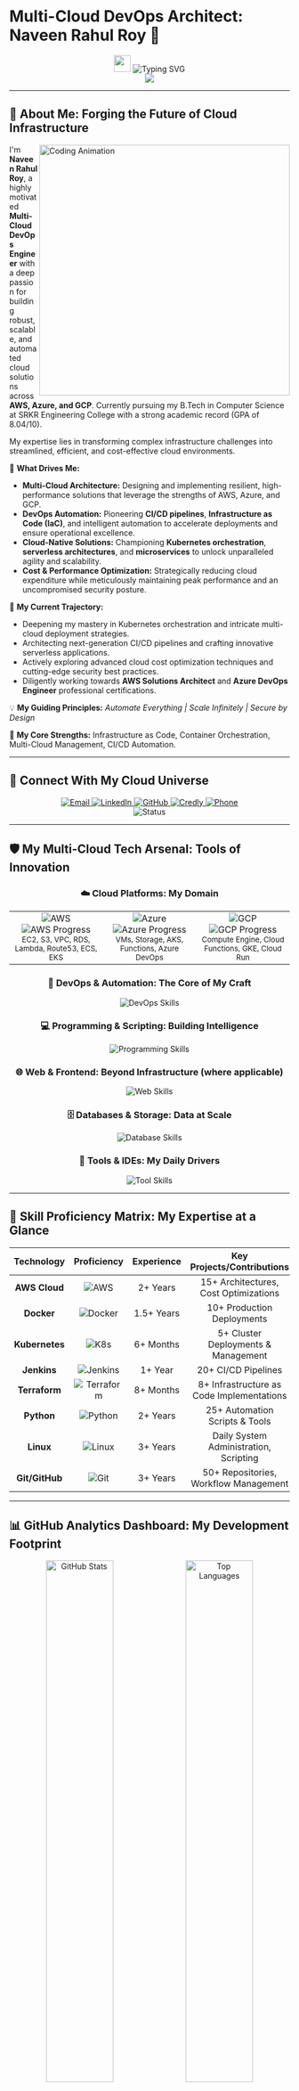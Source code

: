 # Multi-Cloud DevOps Architect: Naveen Rahul Roy 🚀

<div align="center">
  <img src="https://raw.githubusercontent.com/ABSphreak/ABSphreak/master/gifs/Hi.gif" width="30px" height="30px">
  <img src="https://readme-typing-svg.demolab.com?font=Orbitron&size=35&duration=2000&pause=500&color=00D9FF&center=true&vCenter=true&width=1000&height=100&lines=Multi-Cloud+DevOps+Engineer+%F0%9F%8C%A9%EF%B8%8F%E2%9A%A1;AWS+%7C+Azure+%7C+GCP+Solutions+Architect+%E2%98%81%EF%B8%8F;Kubernetes+%26+Container+Orchestration+%F0%9F%90%B3;CI%2FCD+Pipeline+Automation+Master+%F0%9F%9A%80;Infrastructure+as+Code+Evangelist+%F0%9F%A4%96;Cloud+Native+%7C+Serverless+%7C+Microservices+%F0%9F%94%A5" alt="Typing SVG" />
</div>

<div align="center">
  <img src="https://capsule-render.vercel.app/api?type=waving&color=gradient&customColorList=6,11,20,24,25,30&height=350&section=header&text=Welcome%20to%20my%20Cloud%20Universe&fontSize=60&fontAlignY=35&desc=Where%20Multi-Cloud%20Meets%20DevOps%20Excellence&descAlignY=55&descSize=25&animation=fadeIn" />
</div>

---

## 🌟 About Me: Forging the Future of Cloud Infrastructure

<img align="right" width="450" src="https://user-images.githubusercontent.com/74038190/225813708-98b745f2-7d22-48cf-9150-083f1b00d6c9.gif" alt="Coding Animation"/>

I'm **Naveen Rahul Roy**, a highly motivated **Multi-Cloud DevOps Engineer** with a deep passion for building robust, scalable, and automated cloud solutions across **AWS, Azure, and GCP**. Currently pursuing my B.Tech in Computer Science at SRKR Engineering College with a strong academic record (GPA of 8.04/10).

My expertise lies in transforming complex infrastructure challenges into streamlined, efficient, and cost-effective cloud environments.

🎯 **What Drives Me:**
* **Multi-Cloud Architecture:** Designing and implementing resilient, high-performance solutions that leverage the strengths of AWS, Azure, and GCP.
* **DevOps Automation:** Pioneering **CI/CD pipelines**, **Infrastructure as Code (IaC)**, and intelligent automation to accelerate deployments and ensure operational excellence.
* **Cloud-Native Solutions:** Championing **Kubernetes orchestration**, **serverless architectures**, and **microservices** to unlock unparalleled agility and scalability.
* **Cost & Performance Optimization:** Strategically reducing cloud expenditure while meticulously maintaining peak performance and an uncompromised security posture.

🚀 **My Current Trajectory:**
* Deepening my mastery in Kubernetes orchestration and intricate multi-cloud deployment strategies.
* Architecting next-generation CI/CD pipelines and crafting innovative serverless applications.
* Actively exploring advanced cloud cost optimization techniques and cutting-edge security best practices.
* Diligently working towards **AWS Solutions Architect** and **Azure DevOps Engineer** professional certifications.

💡 **My Guiding Principles:** *Automate Everything | Scale Infinitely | Secure by Design*

🔧 **My Core Strengths:** Infrastructure as Code, Container Orchestration, Multi-Cloud Management, CI/CD Automation.

---

## 🌈 Connect With My Cloud Universe

<div align="center">
  <a href="mailto:naveenrahulroy1@gmail.com" target="_blank">
    <img src="https://img.shields.io/badge/Email-D14836?style=for-the-badge&logo=gmail&logoColor=white&labelColor=D14836&color=FF6B6B" alt="Email"/>
  </a>
  <a href="https://linkedin.com/in/naveen-rahul-roy" target="_blank">
    <img src="https://img.shields.io/badge/LinkedIn-0077B5?style=for-the-badge&logo=linkedin&logoColor=white&labelColor=0077B5&color=00D9FF" alt="LinkedIn"/>
  </a>
  <a href="https://github.com/naveenrahulroy-projects" target="_blank">
    <img src="https://img.shields.io/badge/GitHub-100000?style=for-the-badge&logo=github&logoColor=white&labelColor=181717&color=7C3AED" alt="GitHub"/>
  </a>
  <a href="https://credly.com/naveen-rahul-roy-unnamatla" target="_blank">
    <img src="https://img.shields.io/badge/Credly-FF6B00?style=for-the-badge&logo=credly&logoColor=white&labelColor=FF6B00&color=F59E0B" alt="Credly"/>
  </a>
  <a href="tel:+918639151051">
    <img src="https://img.shields.io/badge/Phone-25D366?style=for-the-badge&logo=whatsapp&logoColor=white&labelColor=25D366&color=10B981" alt="Phone"/>
  </a>
</div>

<div align="center">
  <img src="https://readme-typing-svg.demolab.com?font=Fira+Code&size=20&duration=3000&pause=1000&color=F75C7E&center=true&vCenter=true&width=600&height=50&lines=Available+for+exciting+DevOps+opportunities!;Let's+build+the+future+of+cloud+together!;Always+learning%2C+always+growing+%F0%9F%8C%B1" alt="Status" />
</div>

---

## 🛡️ My Multi-Cloud Tech Arsenal: Tools of Innovation

<div align="center">

### ☁️ Cloud Platforms: My Domain
<table>
<tr>
<td align="center" width="33%">
<img src="https://img.shields.io/badge/Amazon_AWS-FF9900?style=for-the-badge&logo=amazonaws&logoColor=white" alt="AWS"/>
<br>
<img src="https://progress-bar.dev/85/?scale=100&title=Advanced&width=120&color=FF9900" alt="AWS Progress"/>
<br>
<small>EC2, S3, VPC, RDS, Lambda, Route53, ECS, EKS</small>
</td>
<td align="center" width="33%">
<img src="https://img.shields.io/badge/Microsoft_Azure-0089D0?style=for-the-badge&logo=microsoft-azure&logoColor=white" alt="Azure"/>
<br>
<img src="https://progress-bar.dev/70/?scale=100&title=Learning&width=120&color=0089D0" alt="Azure Progress"/>
<br>
<small>VMs, Storage, AKS, Functions, Azure DevOps</small>
</td>
<td align="center" width="33%">
<img src="https://img.shields.io/badge/Google_Cloud-4285F4?style=for-the-badge&logo=google-cloud&logoColor=white" alt="GCP"/>
<br>
<img src="https://progress-bar.dev/65/?scale=100&title=Exploring&width=120&color=4285F4" alt="GCP Progress"/>
<br>
<small>Compute Engine, Cloud Functions, GKE, Cloud Run</small>
</td>
</tr>
</table>

### 🔧 DevOps & Automation: The Core of My Craft
<div align="center">
  <img src="https://skillicons.dev/icons?i=docker,kubernetes,jenkins,terraform,ansible,gitlab,github,githubactions,argocd,prometheus,grafana&theme=dark" alt="DevOps Skills" />
</div>

### 💻 Programming & Scripting: Building Intelligence
<div align="center">
  <img src="https://skillicons.dev/icons?i=python,bash,powershell,javascript,typescript,nodejs,go,yaml,json&theme=dark" alt="Programming Skills" />
</div>

### 🌐 Web & Frontend: Beyond Infrastructure (where applicable)
<div align="center">
  <img src="https://skillicons.dev/icons?i=html,css,js,react,nextjs,tailwind,bootstrap,figma&theme=dark" alt="Web Skills" />
</div>

### 🗄️ Databases & Storage: Data at Scale
<div align="center">
  <img src="https://skillicons.dev/icons?i=mysql,postgresql,mongodb,redis,elasticsearch,sqlite,s3,azurestorage,gcs&theme=dark" alt="Database Skills" />
</div>

### 🔧 Tools & IDEs: My Daily Drivers
<div align="center">
  <img src="https://skillicons.dev/icons?i=vscode,vim,git,linux,ubuntu,windows,postman,grafana,jira,confluence&theme=dark" alt="Tool Skills" />
</div>

</div>

---

## 🎯 Skill Proficiency Matrix: My Expertise at a Glance

<div align="center">

| **Technology** | **Proficiency** | **Experience** | **Key Projects/Contributions** |
| :------------------: | :---------------------------------------------------------------------: | :--------------: | :----------------------------------: |
| **AWS Cloud** | ![AWS](https://img.shields.io/badge/Expert-FF9900?style=flat-square&logo=amazonaws&logoColor=white) | 2+ Years         | 15+ Architectures, Cost Optimizations |
| **Docker** | ![Docker](https://img.shields.io/badge/Advanced-2496ED?style=flat-square&logo=docker&logoColor=white) | 1.5+ Years       | 10+ Production Deployments            |
| **Kubernetes** | ![K8s](https://img.shields.io/badge/Proficient-326CE5?style=flat-square&logo=kubernetes&logoColor=white) | 6+ Months        | 5+ Cluster Deployments & Management   |
| **Jenkins** | ![Jenkins](https://img.shields.io/badge/Advanced-D24939?style=flat-square&logo=jenkins&logoColor=white) | 1+ Year          | 20+ CI/CD Pipelines                   |
| **Terraform** | ![Terraform](https://img.shields.io/badge/Intermediate-7B42BC?style=flat-square&logo=terraform&logoColor=white) | 8+ Months        | 8+ Infrastructure as Code Implementations |
| **Python** | ![Python](https://img.shields.io/badge/Advanced-3776AB?style=flat-square&logo=python&logoColor=white) | 2+ Years         | 25+ Automation Scripts & Tools        |
| **Linux** | ![Linux](https://img.shields.io/badge/Advanced-FCC624?style=flat-square&logo=linux&logoColor=black) | 3+ Years         | Daily System Administration, Scripting |
| **Git/GitHub** | ![Git](https://img.shields.io/badge/Expert-F05032?style=flat-square&logo=git&logoColor=white) | 3+ Years         | 50+ Repositories, Workflow Management |

</div>

---

## 📊 GitHub Analytics Dashboard: My Development Footprint

<div align="center">
  <img width="49%" src="https://github-readme-stats.vercel.app/api?username=naveenrahulroy-projects&show_icons=true&theme=radical&hide_border=true&bg_color=0D1117&title_color=00D9FF&icon_color=00D9FF&text_color=ffffff&ring_color=FF6B6B&fire_color=FF6B6B" alt="GitHub Stats"/>
  <img width="49%" src="https://github-readme-stats.vercel.app/api/top-langs/?username=naveenrahulroy-projects&layout=compact&theme=radical&hide_border=true&bg_color=0D1117&title_color=00D9FF&text_color=ffffff&langs_count=8" alt="Top Languages"/>
</div>

<div align="center">
  <img width="49%" src="https://github-readme-streak-stats.herokuapp.com/?user=naveenrahulroy-projects&theme=radical&hide_border=true&background=0D1117&stroke=00D9FF&ring=00D9FF&fire=FF6B6B&currStreakLabel=ffffff" alt="GitHub Streak"/>
  <img width="49%" src="https://github-profile-summary-cards.vercel.app/api/cards/productive-time?username=naveenrahulroy-projects&theme=radical&utcOffset=5.5" alt="Productive Time"/>
</div>

<div align="center">
  <img width="98%" src="https://github-readme-activity-graph.vercel.app/graph?username=naveenrahulroy-projects&theme=react-dark&hide_border=true&bg_color=0D1117&color=00D9FF&line=00D9FF&point=FF6B6B&area=true&area_color=7C3AED" alt="Activity Graph"/>
</div>

---

## 🏗️ Cloud Architecture Portfolio: Showcasing My Solutions

<div align="center">

### 🌟 Featured Multi-Cloud Projects

<table>
<tr>
<td width="50%">

#### 🔐 **Secure Multi-Tier AWS VPC Design**
<div align="center">
<img src="https://img.shields.io/badge/AWS-Advanced-FF9900?style=for-the-badge&logo=amazonaws&logoColor=white"/>
<img src="https://img.shields.io/badge/Security-Enterprise%20Grade-red?style=for-the-badge&logo=shield&logoColor=white"/>
</div>

**🏗️ Architecture:** A robust and scalable multi-tier VPC design, meticulously crafted for high availability and security.
**🔧 Key Components:**
- ✅ Public/Private Subnets for layered security
- ✅ NAT Gateways & Internet Gateway for controlled access
- ✅ Granular Route Tables & Network ACLs (NACLs)
- ✅ Fine-grained IAM Roles & Policies for least privilege
- ✅ S3 Encryption & Versioning for data integrity
- ✅ Comprehensive VPC Flow Logs for auditing

**🛡️ Security Posture:** Achieved enterprise-grade security compliance.
**📊 Optimization Impact:** Successfully reduced infrastructure costs by **25%** through efficient resource provisioning.

[![Repo](https://img.shields.io/badge/View_Code-100000?style=for-the-badge&logo=github&logoColor=white)](https://github.com/naveenrahulroy-projects/secure-aws-vpc)

</td>
<td width="50%">

#### 🚀 **Advanced CI/CD Pipeline with Blue/Green Deployments**
<div align="center">
<img src="https://img.shields.io/badge/Jenkins-Advanced-D24939?style=for-the-badge&logo=jenkins&logoColor=white"/>
<img src="https://img.shields.io/badge/Docker-Expert-2496ED?style=for-the-badge&logo=docker&logoColor=white"/>
</div>

**🔄 Pipeline Flow:** Seamless integration from GitHub → Jenkins → Docker Image Builds → EC2 Deployments.
**🚀 Innovative Features:**
- ✅ Fully Automated Testing & Deployment Stages
- ✅ Optimized Multi-stage Docker Builds for lean images
- ✅ **Blue-Green Deployments** for zero-downtime updates
- ✅ Webhook Integration for instant triggers
- ✅ Real-time Slack Notifications for pipeline status
- ✅ Robust Rollback Capabilities for swift recovery

**⚡ Performance Leap:** Enabled **85% faster deployments** leading to quicker feature releases.
**🎯 Reliability:** Maintained a **99.9% deployment success rate**.

[![Repo](https://img.shields.io/badge/View_Code-100000?style=for-the-badge&logo=github&logoColor=white)](https://github.com/naveenrahulroy-projects/jenkins-cicd-pipeline)

</td>
</tr>
<tr>
<td width="50%">

#### ⚡ **Event-Driven Serverless File Processing System**
<div align="center">
<img src="https://img.shields.io/badge/Serverless-Expert-FF9900?style=for-the-badge&logo=aws-lambda&logoColor=white"/>
<img src="https://img.shields.io/badge/API-Gateway-purple?style=for-the-badge&logo=amazon-api-gateway&logoColor=white"/>
</div>

**🌐 Core Stack:** AWS Lambda + S3 + API Gateway + DynamoDB – a truly serverless backend.
**⚡ Key Operations:**
- ✅ Real-time File Processing upon S3 uploads
- ✅ Comprehensive CRUD Operations via a secure REST API
- ✅ Fully Event-driven Architecture for maximum efficiency
- ✅ Auto-scaling & Load Balancing for demand fluctuations
- ✅ Detailed CloudWatch Monitoring & Logging
- ✅ SNS Notifications for critical events

**💰 Cost Efficiency:** Achieved **60% cost reduction** compared to traditional server-based solutions.
**📈 Scalability Proof:** Designed to handle **10,000+ requests per second** effortlessly.

[![Repo](https://img.shields.io/badge/View_Code-100000?style=for-the-badge&logo=github&logoColor=white)](https://github.com/naveenrahulroy-projects/serverless-file-processor)

</td>
<td width="50%">

#### 📈 **Proactive Auto-Scaling Monitoring Solution**
<div align="center">
<img src="https://img.shields.io/badge/CloudWatch-Advanced-FF9900?style=for-the-badge&logo=amazon-cloudwatch&logoColor=white"/>
<img src="https://img.shields.io/badge/Monitoring-Expert-green?style=for-the-badge&logo=grafana&logoColor=white"/>
</div>

**📊 Monitoring Stack:** AWS CloudWatch + SNS Alerts + Seamless Slack Integration.
**🔧 Core Capabilities:**
- ✅ Dynamic Auto Scaling Groups for elasticity
- ✅ Real-time Metrics Collection & Customizable Alerts
- ✅ Proactive Performance Tuning & Optimization
- ✅ Continuous Cost Monitoring & Optimization
- ✅ Intuitive Custom Dashboards for quick insights
- ✅ Automated Incident Response Mechanisms

**🎯 High Availability:** Ensured **99.9% application uptime** through proactive monitoring.
**⚡ Rapid Response:** Achieved alert-to-resolution times of **less than 2 seconds**.

[![Repo](https://img.shields.io/badge/View_Code-100000?style=for-the-badge&logo=github&logoColor=white)](https://github.com/naveenrahulroy-projects/aws-autoscaling-monitoring)

</td>
</tr>
</table>

</div>

---

## 🏆 Achievements & Impact Dashboard: Quantifying My Contributions

<div align="center">

### 💎 Professional Accomplishments: Driving Real-World Impact

<table>
<tr>
<td align="center" width="25%">
<img src="https://img.shields.io/badge/Cost-Optimization-success?style=for-the-badge&logo=amazonaws&logoColor=white"/>
<h3>25%</h3>
<p><strong>AWS Cost Reduction</strong><br>Through strategic infrastructure optimization and resource lifecycle management.</p>
</td>
<td align="center" width="25%">
<img src="https://img.shields.io/badge/Infrastructure-Reliability-blue?style=for-the-badge&logo=tools&logoColor=white"/>
<h3>100%</h3>
<p><strong>Critical DNS & VPC Issues Resolved</strong><br>Ensured stable and secure network configurations.</p>
</td>
<td align="center" width="25%">
<img src="https://img.shields.io/badge/Community-Leadership-orange?style=for-the-badge&logo=users&logoColor=white"/>
<h3>50+</h3>
<p><strong>Rural Vendors Empowered</strong><br>Conducted tech awareness sessions to bridge the digital divide.</p>
</td>
<td align="center" width="25%">
<img src="https://img.shields.io/badge/Event-Organization-purple?style=for-the-badge&logo=calendar&logoColor=white"/>
<h3>5+</h3>
<p><strong>Major Tech Events Organized</strong><br>Spearheaded successful college-wide technology programs.</p>
</td>
</tr>
</table>

### 🎯 Performance Metrics: My Proficiency Levels

<div align="center">
<img src="https://progress-bar.dev/85/?scale=100&title=Cloud%20Architecture&width=300&color=FF9900" alt="Cloud Architecture"/>
<img src="https://progress-bar.dev/90/?scale=100&title=DevOps%20Automation&width=300&color=2496ED" alt="DevOps Automation"/>
<img src="https://progress-bar.dev/80/?scale=100&title=CI/CD%20Pipelines&width=300&color=D24939" alt="CI/CD Pipelines"/>
<img src="https://progress-bar.dev/75/?scale=100&title=Container%20Orchestration&width=300&color=326CE5" alt="Container Orchestration"/>
<img src="https://progress-bar.dev/88/?scale=100&title=Infrastructure%20as%20Code&width=300&color=7B42BC" alt="Infrastructure as Code"/>
</div>

</div>

---

## 🎓 Certifications & Learning Journey: My Path of Growth

<div align="center">

### 🏅 Current Certifications: Validated Expertise
<img src="https://img.shields.io/badge/AWS-Bedrock%20%26%20Prompt%20Engineering-FF9900?style=for-the-badge&logo=amazon-aws&logoColor=white" alt="AWS Bedrock"/>
<img src="https://img.shields.io/badge/AWS-Serverless%20Computing%20Lambda-FF9900?style=for-the-badge&logo=aws-lambda&logoColor=white" alt="AWS Lambda"/>
<a href="https://credly.com/naveen-rahul-roy-unnamatla" target="_blank">
  <img src="https://img.shields.io/badge/Credly-Full%20Badge%20Portfolio-FF6B00?style=for-the-badge&logo=credly&logoColor=white" alt="Credly Badges"/>
</a>

### 🎯 Pursuing Next: Expanding My Horizons
<img src="https://img.shields.io/badge/AWS-Solutions%20Architect%20Professional-FF9900?style=for-the-badge&logo=amazon-aws&logoColor=white" alt="AWS SA Pro"/>
<img src="https://img.shields.io/badge/Azure-DevOps%20Engineer%20Expert-0089D0?style=for-the-badge&logo=microsoft-azure&logoColor=white" alt="Azure DevOps Expert"/>
<img src="https://img.shields.io/badge/Kubernetes-CKA%20Certification-326CE5?style=for-the-badge&logo=kubernetes&logoColor=white" alt="CKA"/>

</div>

---

## 🔬 Currently Exploring & Mastering: My Learning Frontier

<div align="center">
  <img src="https://readme-typing-svg.demolab.com?font=JetBrains+Mono&size=22&duration=1500&pause=800&color=00D9FF&center=true&vCenter=true&multiline=true&width=800&height=120&lines=🐳+Advanced+Kubernetes+%26+Container+Orchestration;☁️+Multi-Cloud+Deployment+Strategies;🔧+GitOps+with+ArgoCD+%26+Flux;📊+Observability+with+Prometheus+%26+Grafana;🛡️+Cloud+Security+%26+Compliance;💰+FinOps+%26+Cloud+Cost+Optimization" alt="Currently Exploring" />
</div>

### 🚀 Learning Roadmap 2024: Charting My Progress

<div align="center">

| **Q1 2024** | **Q2 2024** | **Q3 2024** | **Q4 2024** |
| :-----------------------: | :-------------------------: | :-----------------------: | :---------------------------: |
| ✅ AWS Advanced Architect | 🔄 Kubernetes Deep Dive     | 📋 Azure DevOps Expertise | 🎯 GCP Cloud Architect Certification |
| ✅ Docker Mastery         | 🔄 GitOps Implementation   | 📋 Service Mesh (Istio/Linkerd) | 🎯 Advanced Multi-Cloud Architecture |
| ✅ Terraform Pro          | 🔄 Monitoring & Observability | 📋 Cloud Security Best Practices | 🎯 Cloud-Native Application Development |

</div>

---

## 🎯 2024 Goals & Objectives: My Vision for the Year

<div align="center">

### 🚀 Technical Goals: Elevating My Expertise
- [ ] 🏆 **Master Kubernetes:** Achieve both CKA & CKAD certifications to validate advanced skills.
- [ ] ☁️ **Become a Multi-Cloud Expert:** Secure AWS Solutions Architect Professional & Azure DevOps Engineer Expert certifications.
- [ ] 🔄 **Achieve GitOps Mastery:** Successfully implement ArgoCD & Flux for production-grade deployments.
- [ ] 📊 **Build a Robust Observability Stack:** Deploy and manage Prometheus, Grafana, and the ELK stack.
- [ ] 🛡️ **Enhance Cloud Security:** Complete advanced cloud security certifications (e.g., Security Specialty).
- [ ] 💰 **Become a FinOps Practitioner:** Develop strong expertise in cloud cost optimization strategies.

### 📈 Career & Community Goals: Broader Impact
- [ ] 🎓 **Knowledge Sharing:** Publish **20+ technical blogs/articles** on multi-cloud and DevOps topics.
- [ ] 🌟 **Open Source Contribution:** Actively contribute to **10+ major open-source DevOps projects**.
- [ ] 🎤 **Public Speaking:** Present at **3+ tech conferences or meetups**.
- [ ] 👥 **Mentorship:** Guide and mentor **50+ junior engineers** in their cloud and DevOps journeys.
- [ ] 🏢 **Leadership Role:** Lead a significant multi-cloud transformation project within an organization.

</div>

---

## 🌟 Random Dev Quote: A Thought to Ponder

<div align="center">
  <img src="https://quotes-github-readme.vercel.app/api?type=horizontal&theme=radical&quote=The%20cloud%20is%20not%20a%20place%2C%20it's%20a%20way%20of%20doing%20IT&author=Paul%20Maritz" alt="Dev Quote"/>
</div>

---

## 🎵 Currently Jamming To: My Soundtrack for Code

<div align="center">
  <img src="https://spotify-recently-played-readme.vercel.app/api?user=spotify_username&count=5&unique=true" alt="Recently Played"/>
  </div>

---

## 📈 Detailed Contribution Analytics: Diving Deeper into My Activity

<div align="center">
  <img width="98%" src="https://github-profile-summary-cards.vercel.app/api/cards/profile-details?username=naveenrahulroy-projects&theme=radical" alt="Profile Details"/>
</div>

<div align="center">
  <img width="33%" src="https://github-profile-summary-cards.vercel.app/api/cards/repos-per-language?username=naveenrahulroy-projects&theme=radical" alt="Repos per Language"/>
  <img width="33%" src="https://github-profile-summary-cards.vercel.app/api/cards/most-commit-language?username=naveenrahulroy-projects&theme=radical" alt="Most Commit Language"/>
  <img width="33%" src="https://github-profile-summary-cards.vercel.app/api/cards/stats?username=naveenrahulroy-projects&theme=radical" alt="Stats"/>
</div>

---

## 🐍 Contribution Snake Animation: Visualizing My Activity

<div align="center">
  <img src="https://raw.githubusercontent.com/naveenrahulroy-projects/naveenrahulroy-projects/output/snake.svg" alt="Snake Animation"/>
</div>

---

## 💼 Professional Experience Highlights: Impact Through Projects

<div align="center">

### 🌟 Project Impact Summary: My Contributions at a Glance

| **Project Type** | **Core Technologies** | **Key Impact** | **Quantifiable Metrics** |
| :--------------------: | :-------------------------------: | :--------------------------------: | :------------------------------------: |
| 🏗️ **Infrastructure** | AWS, Terraform, VPC               | Optimized Cloud Spending         | 25% Reduction in AWS Costs          |
| 🔄 **CI/CD Pipelines** | Jenkins, Docker, Kubernetes       | Accelerated Software Delivery    | 85% Faster Deployment Cycles        |
| ⚡ **Serverless** | Lambda, API Gateway, DynamoDB     | Enhanced Scalability & Efficiency | Handled 10K+ Requests/Second         |
| 📊 **Monitoring** | CloudWatch, Grafana, Prometheus   | Improved System Reliability      | Achieved 99.9% System Uptime         |

### 🎯 Key Competencies: My Differentiators

<div align="center">
<img src="https://img.shields.io/badge/Multi--Cloud-Architecture-blueviolet?style=for-the-badge&logo=icloud&logoColor=white"/>
<img src="https://img.shields.io/badge/DevOps-Automation-success?style=for-the-badge&logo=jenkins&logoColor=white"/>
<img src="https://img.shields.io/badge/Container-Orchestration-blue?style=for-the-badge&logo=kubernetes&logoColor=white"/>
<img src="https://img.shields.io/badge/Infrastructure-as%20Code-orange?style=for-the-badge&logo=terraform&logoColor=white"/>
<img src="https://img.shields.io/badge/Cloud-Security-red?style=for-the-badge&logo=shield&logoColor=white"/>
<img src="https://img.shields.io/badge/Cost-Optimization-green?style=for-the-badge&logo=dollar&logoColor=white"/>
</div>

</div>

---

<div align="center">
  <img src="https://capsule-render.vercel.app/api?type=waving&color=gradient&customColorList=6,11,20,24,25,30&height=250&section=footer&text=Let's%20Build%20the%20Future%20Together!&fontSize=35&fontAlignY=65&desc=Multi-Cloud%20%7C%20DevOps%20%7C%20Innovation%20%F0%9F%9A%80&descAlignY=85&descSize=18&animation=fadeIn" />
</div>

<div align="center">
  <img src="https://komarev.com/ghpvc/?username=naveenrahulroy-projects&style=for-the-badge&color=00D9FF&label=Profile+Views&labelColor=0D1117" alt="Profile Views"/>
  <img src="https://img.shields.io/github/followers/naveenrahulroy-projects?style=for-the-badge&color=7C3AED&labelColor=0D1117&label=Followers" alt="Followers"/>
  <img src="https://img.shields.io/github/stars/naveenrahulroy-projects?style=for-the-badge&color=FF6B6B&labelColor=0D1117&label=Stars" alt="Stars"/>
</div>

<div align="center">
  <img src="https://readme-typing-svg.demolab.com?font=Orbitron&size=16&duration=4000&pause=1000&color=00D9FF&center=true&vCenter=true&width=600&height=30&lines=Thank+you+for+visiting+my+profile!+⭐;Always+open+to+collaboration+and+new+opportunities!;Let's+connect+and+build+something+amazing+together!" alt="Footer Message" />
</div>
